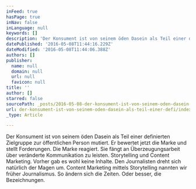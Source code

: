 ```yaml
---
inFeed: true
hasPage: true
inNav: false
inLanguage: null
keywords: []
description: 'Der Konsument ist von seinem öden Dasein als Teil einer definierten Zielgruppe zur öffentlichen Person mutiert. Er bewertet jetzt die Marke und stellt Forderungen. Die Marke reagiert. Sie fängt an Überzeugungsarbeit über veränderte Kommunikation zu leisten. Storytelling und Content Marketing. Vorher gab es wohl keine Inhalte. Den Journalisten dreht sich natürlich der Magen um. Content Marketing mittels Storytelling nannten wir früher Journalismus. So ändern sich die Zeiten. Oder besser, die Bezeichnungen.'
datePublished: '2016-05-08T11:44:16.229Z'
dateModified: '2016-05-08T11:44:06.388Z'
authors: []
publisher:
  name: null
  domain: null
  url: null
  favicon: null
title: ''
author: []
starred: false
sourcePath: _posts/2016-05-08-der-konsument-ist-von-seinem-oden-dasein-als-teil-einer-defi.md
url: der-konsument-ist-von-seinem-oden-dasein-als-teil-einer-defi/index.html
_type: Article

---
```

Der Konsument ist von seinem öden Dasein als Teil einer definierten Zielgruppe zur öffentlichen Person mutiert. Er bewertet jetzt die Marke und stellt Forderungen. Die Marke reagiert. Sie fängt an Überzeugungsarbeit über veränderte Kommunikation zu leisten. Storytelling und Content Marketing. Vorher gab es wohl keine Inhalte. Den Journalisten dreht sich natürlich der Magen um. Content Marketing mittels Storytelling nannten wir früher Journalismus. So ändern sich die Zeiten. Oder besser, die Bezeichnungen.